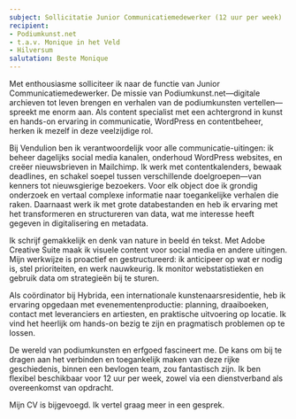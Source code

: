 ```yaml
---
subject: Sollicitatie Junior Communicatiemedewerker (12 uur per week)
recipient:
- Podiumkunst.net
- t.a.v. Monique in het Veld
- Hilversum
salutation: Beste Monique
---
```


Met enthousiasme solliciteer ik naar de functie van Junior Communicatiemedewerker. De missie van Podiumkunst.net—digitale archieven tot leven brengen en verhalen van de podiumkunsten vertellen—spreekt me enorm aan. Als content specialist met een achtergrond in kunst en hands-on ervaring in communicatie, WordPress en contentbeheer, herken ik mezelf in deze veelzijdige rol.

Bij Vendulion ben ik verantwoordelijk voor alle communicatie-uitingen: ik beheer dagelijks social media kanalen, onderhoud WordPress websites, en creëer nieuwsbrieven in Mailchimp. Ik werk met contentkalenders, bewaak deadlines, en schakel soepel tussen verschillende doelgroepen—van kenners tot nieuwsgierige bezoekers. Voor elk object doe ik grondig onderzoek en vertaal complexe informatie naar toegankelijke verhalen die raken. Daarnaast werk ik met grote databestanden en heb ik ervaring met het transformeren en structureren van data, wat me interesse heeft gegeven in digitalisering en metadata.

Ik schrijf gemakkelijk en denk van nature in beeld én tekst. Met Adobe Creative Suite maak ik visuele content voor social media en andere uitingen. Mijn werkwijze is proactief en gestructureerd: ik anticipeer op wat er nodig is, stel prioriteiten, en werk nauwkeurig. Ik monitor webstatistieken en gebruik data om strategieën bij te sturen.

Als coördinator bij Hybrida, een internationale kunstenaarsresidentie, heb ik ervaring opgedaan met evenementenproductie: planning, draaiboeken, contact met leveranciers en artiesten, en praktische uitvoering op locatie. Ik vind het heerlijk om hands-on bezig te zijn en pragmatisch problemen op te lossen.

De wereld van podiumkunsten en erfgoed fascineert me. De kans om bij te dragen aan het verbinden en toegankelijk maken van deze rijke geschiedenis, binnen een bevlogen team, zou fantastisch zijn. Ik ben flexibel beschikbaar voor 12 uur per week, zowel via een dienstverband als overeenkomst van opdracht.

Mijn CV is bijgevoegd. Ik vertel graag meer in een gesprek.